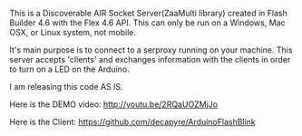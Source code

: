 This is a Discoverable AIR Socket Server(ZaaMulti library) created in Flash Builder 4.6 with the Flex 4.6 API.
This can only be run on a Windows, Mac OSX, or Linux system, not mobile.

It's main purpose is to connect to a serproxy running on your machine. This server accepts 'clients' and exchanges information with the clients in order to turn on a LED on the Arduino.

I am releasing this code AS IS.

Here is the DEMO video:
http://youtu.be/2RQaUOZMjJo

Here is the Client:
https://github.com/decapyre/ArduinoFlashBlink